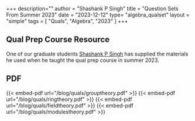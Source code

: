 +++
description=""
author = "Shashank P Singh"
title = "Question Sets From Summer 2023"
date = "2023-12-12"
type= "algebra_qualset"
layout = "simple"
tags = [
    "Quals",
    "Algebra",
    "2023"
]
+++


## Qual Prep Course Resource

One of our graduate students [Shashank P Singh](https://math.uiowa.edu/people/shashank-singh-0) has supplied the materials he used when he taught the qual prep course in summer 2023.

## PDF

{{< embed-pdf url="/blog/quals/grouptheory.pdf" >}}
{{< embed-pdf url="/blog/quals/ringtheory.pdf" >}}
{{< embed-pdf url="/blog/quals/fieldtheory.pdf" >}}
{{< embed-pdf url="/blog/quals/modulestheory.pdf" >}}
